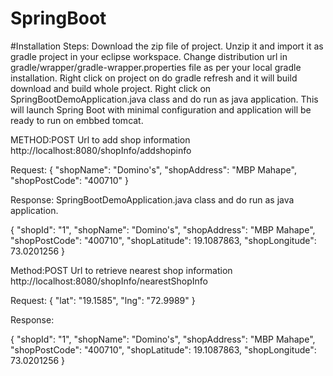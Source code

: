 # SpringBoot

#Installation Steps:
Download the zip file of project.
Unzip it and import it as gradle project in your eclipse workspace.
Change distribution url in gradle/wrapper/gradle-wrapper.properties file as per your local gradle installation.
Right click on project on do gradle refresh and it will build download and build whole project.
Right click on SpringBootDemoApplication.java class and do run as java application.
This will launch Spring Boot with minimal configuration and application will be ready to run on embbed tomcat.

METHOD:POST
Url to add shop information 
http://localhost:8080/shopInfo/addshopinfo

Request:
{
   "shopName": "Domino's",
   "shopAddress": "MBP Mahape",
   "shopPostCode": "400710"
}

Response:
SpringBootDemoApplication.java class and do run as java application.

{
   "shopId": "1",
   "shopName": "Domino's",
   "shopAddress": "MBP Mahape",
   "shopPostCode": "400710",
   "shopLatitude": 19.1087863,
   "shopLongitude": 73.0201256
}

Method:POST
Url to retrieve nearest shop information
http://localhost:8080/shopInfo/nearestShopInfo

Request:
{
   "lat": "19.1585",
   "lng": "72.9989"
}

Response:

{
   "shopId": "1",
   "shopName": "Domino's",
   "shopAddress": "MBP Mahape",
   "shopPostCode": "400710",
   "shopLatitude": 19.1087863,
   "shopLongitude": 73.0201256
}
